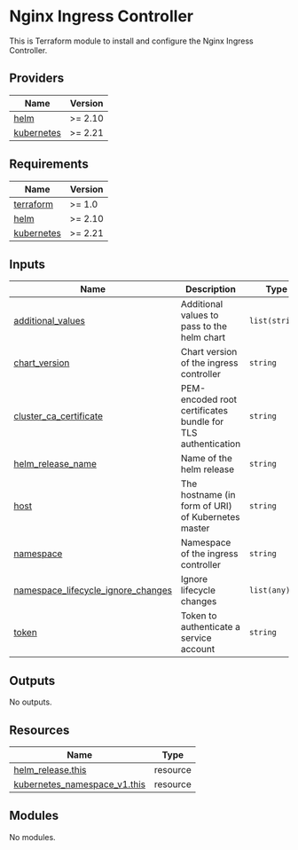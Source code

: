 # Nginx Ingress Controller

This is Terraform module to install and configure the Nginx Ingress Controller.


<!-- BEGIN_TF_DOCS -->
## Providers

| Name | Version |
|------|---------|
| <a name="provider_helm"></a> [helm](#provider\_helm) | >= 2.10 |
| <a name="provider_kubernetes"></a> [kubernetes](#provider\_kubernetes) | >= 2.21 |

## Requirements

| Name | Version |
|------|---------|
| <a name="requirement_terraform"></a> [terraform](#requirement\_terraform) | >= 1.0 |
| <a name="requirement_helm"></a> [helm](#requirement\_helm) | >= 2.10 |
| <a name="requirement_kubernetes"></a> [kubernetes](#requirement\_kubernetes) | >= 2.21 |

## Inputs

| Name | Description | Type | Default | Required |
|------|-------------|------|---------|:--------:|
| <a name="input_additional_values"></a> [additional\_values](#input\_additional\_values) | Additional values to pass to the helm chart | `list(string)` | `[]` | no |
| <a name="input_chart_version"></a> [chart\_version](#input\_chart\_version) | Chart version of the ingress controller | `string` | n/a | yes |
| <a name="input_cluster_ca_certificate"></a> [cluster\_ca\_certificate](#input\_cluster\_ca\_certificate) | PEM-encoded root certificates bundle for TLS authentication | `string` | n/a | yes |
| <a name="input_helm_release_name"></a> [helm\_release\_name](#input\_helm\_release\_name) | Name of the helm release | `string` | `"ingress-nginx"` | no |
| <a name="input_host"></a> [host](#input\_host) | The hostname (in form of URI) of Kubernetes master | `string` | n/a | yes |
| <a name="input_namespace"></a> [namespace](#input\_namespace) | Namespace of the ingress controller | `string` | n/a | yes |
| <a name="input_namespace_lifecycle_ignore_changes"></a> [namespace\_lifecycle\_ignore\_changes](#input\_namespace\_lifecycle\_ignore\_changes) | Ignore lifecycle changes | `list(any)` | n/a | yes |
| <a name="input_token"></a> [token](#input\_token) | Token to authenticate a service account | `string` | n/a | yes |

## Outputs

No outputs.

## Resources

| Name | Type |
|------|------|
| [helm_release.this](https://registry.terraform.io/providers/hashicorp/helm/latest/docs/resources/release) | resource |
| [kubernetes_namespace_v1.this](https://registry.terraform.io/providers/hashicorp/kubernetes/latest/docs/resources/namespace_v1) | resource |

## Modules

No modules.


<!-- END_TF_DOCS -->